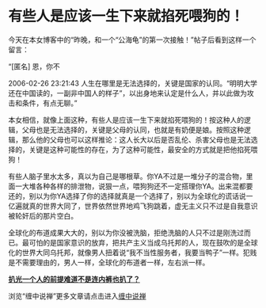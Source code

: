 有些人是应该一生下来就掐死喂狗的！
====





今天在本女博客中的“昨晚，和一个“公海龟”的第一次接触！”帖子后看到这样一个留言：

“[匿名] 恩，你不

2006-02-26 23:21:43
人生在哪里是无法选择的，关键是国家的认同。“明明大学还在中国读的，一副非中国人的样子”，以出身地来认定是什么人，并以此做为攻击和条件，有点无聊。”

本女相信，就像上面这种，有些人是应该一生下来就掐死喂狗的！按这种人的逻辑，父母也是无法选择的，关键是父母的认同，也就是有奶便是娘。按照这种逻辑，那么他的父母也可以这样推论：这人长大以后是否乱伦、杀害父母也是无法选择的，关键是这种可能性的存在，为了这种可能性，最安全的方式就是把他掐死喂狗！

有些人脑子里水太多，真以为自己是哪根草。你YA不过是一堆分子的混合物，里面一大堆各种各样的排泄物，说狠一点，喂狗狗还不一定搭理你YA。出来混都要还的，别以为你YA选择了你的选择就真是一个选择了，别以为全球化的谎话说一亿遍就真的世界大同了，世界依然世界地鸡飞狗跳着，虚无主义只不过是自我意识被轮奸后的那片空白。

全球化的布道成果大大的，别以为你没被洗脑，拒绝洗脑的人只不过是刚洗过而已。最可怕的是国家意识的放弃，把共产主义当成乌托邦的人，现在鼓吹的是全球化的世界大同乌托邦，就像男人扭着说“我不当性服务者，我要当鸭子”一样。犯贱是不需要理由的，男人一样，全球化的布道者一样，左右派一样。

[**扒光一个人的前提难道不是连内裤也扒了？**](http://blog.sina.com.cn/u/486e105c010002ep)

浏览“缠中说禅”更多文章请点击进入[缠中说禅](http://blog.sina.com.cn/m/chzhshch)
